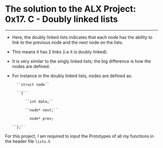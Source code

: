 # The solution to the ALX Project: 0x17. C - Doubly linked lists
----------

* Here, the doubly linked lists indicates that each node has the ability to link to the previous node and the next node on the lists.
* This means it has 2 links (i.e it is doubly linked).
* It is very similar to the singly linked lists; the big difference is how the nodes are defined.
* For instance in the doubly linked lists, nodes are defined as:
        
        ``struct node`` 
     
        ``{``
         
            ``int data;``
           
            ``node* next;``
           
              node* prev;
      
      ``};``

For this project, I am required to input the Prototypes of all my functions in the header file ``lists.h``
